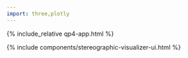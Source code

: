 ```yaml
---
import: three,plotly
---
```


{% include_relative qp4-app.html %}

{% include components/stereographic-visualizer-ui.html %}